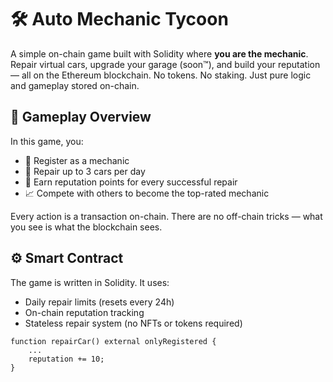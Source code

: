 # 🛠️ Auto Mechanic Tycoon

A simple on-chain game built with Solidity where **you are the mechanic**. Repair virtual cars, upgrade your garage (soon™), and build your reputation — all on the Ethereum blockchain. No tokens. No staking. Just pure logic and gameplay stored on-chain.

## 🚗 Gameplay Overview

In this game, you:

- 🔧 Register as a mechanic
- 🧰 Repair up to 3 cars per day
- 🌟 Earn reputation points for every successful repair
- 📈 Compete with others to become the top-rated mechanic

Every action is a transaction on-chain. There are no off-chain tricks — what you see is what the blockchain sees.

## ⚙️ Smart Contract

The game is written in Solidity. It uses:
- Daily repair limits (resets every 24h) 
- On-chain reputation tracking
- Stateless repair system (no NFTs or tokens required)

```solidity
function repairCar() external onlyRegistered {
    ...
    reputation += 10;
}
